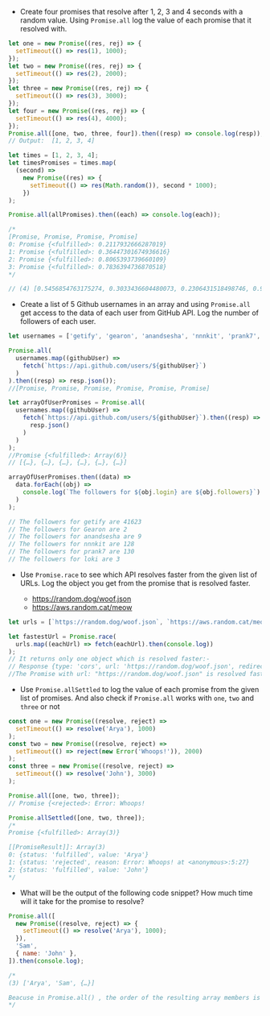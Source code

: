 - Create four promises that resolve after 1, 2, 3 and 4 seconds with a random value. Using `Promise.all` log the value of each promise that it resolved with.

```js
let one = new Promise((res, rej) => {
  setTimeout(() => res(1), 1000);
});
let two = new Promise((res, rej) => {
  setTimeout(() => res(2), 2000);
});
let three = new Promise((res, rej) => {
  setTimeout(() => res(3), 3000);
});
let four = new Promise((res, rej) => {
  setTimeout(() => res(4), 4000);
});
Promise.all([one, two, three, four]).then((resp) => console.log(resp));
// Output:  [1, 2, 3, 4]

let times = [1, 2, 3, 4];
let timesPromises = times.map(
  (second) =>
    new Promise((res) => {
      setTimeout(() => res(Math.random()), second * 1000);
    })
);

Promise.all(allPromises).then((each) => console.log(each));

/*
[Promise, Promise, Promise, Promise]
0: Promise {<fulfilled>: 0.2117932666287019}
1: Promise {<fulfilled>: 0.36447301674936616}
2: Promise {<fulfilled>: 0.8065393739660109}
3: Promise {<fulfilled>: 0.7836394736870518}
*/

// (4) [0.5456854763175274, 0.3033436604480073, 0.2306431518498746, 0.9387214812390261]
```

- Create a list of 5 Github usernames in an array and using `Promise.all` get access to the data of each user from GitHub API. Log the number of followers of each user.

```js
let usernames = ['getify', 'gearon', 'anandsesha', 'nnnkit', 'prank7', 'loki'];

Promise.all(
  usernames.map((githubUser) =>
    fetch(`https://api.github.com/users/${githubUser}`)
  )
).then((resp) => resp.json());
//[Promise, Promise, Promise, Promise, Promise, Promise]

let arrayOfUserPromises = Promise.all(
  usernames.map((githubUser) =>
    fetch(`https://api.github.com/users/${githubUser}`).then((resp) =>
      resp.json()
    )
  )
);
//Promise {<fulfilled>: Array(6)}
// [{…}, {…}, {…}, {…}, {…}, {…}]

arrayOfUserPromises.then((data) =>
  data.forEach((obj) =>
    console.log(`The followers for ${obj.login} are ${obj.followers}`)
  )
);

// The followers for getify are 41623
// The followers for Gearon are 2
// The followers for anandsesha are 9
// The followers for nnnkit are 128
// The followers for prank7 are 130
// The followers for loki are 3
```

- Use `Promise.race` to see which API resolves faster from the given list of URLs. Log the object you get from the promise that is resolved faster.

  - https://random.dog/woof.json
  - https://aws.random.cat/meow

```js
let urls = [`https://random.dog/woof.json`, `https://aws.random.cat/meow`];

let fastestUrl = Promise.race(
  urls.map((eachUrl) => fetch(eachUrl).then(console.log))
);
// It returns only one object which is resolved faster:-
// Response {type: 'cors', url: 'https://random.dog/woof.json', redirected: false, status: 200, ok: true, …}
//The Promise with url: "https://random.dog/woof.json" is resolved faster.
```

- Use `Promise.allSettled` to log the value of each promise from the given list of promises. And also check if `Promise.all` works with `one`, `two` and `three` or not

```js
const one = new Promise((resolve, reject) =>
  setTimeout(() => resolve('Arya'), 1000)
);
const two = new Promise((resolve, reject) =>
  setTimeout(() => reject(new Error('Whoops!')), 2000)
);
const three = new Promise((resolve, reject) =>
  setTimeout(() => resolve('John'), 3000)
);

Promise.all([one, two, three]);
// Promise {<rejected>: Error: Whoops!

Promise.allSettled([one, two, three]);
/*
Promise {<fulfilled>: Array(3)}

[[PromiseResult]]: Array(3)
0: {status: 'fulfilled', value: 'Arya'}
1: {status: 'rejected', reason: Error: Whoops! at <anonymous>:5:27}
2: {status: 'fulfilled', value: 'John'}
*/
```

- What will be the output of the following code snippet? How much time will it take for the promise to resolve?

```js
Promise.all([
  new Promise((resolve, reject) => {
    setTimeout(() => resolve('Arya'), 1000);
  }),
  'Sam',
  { name: 'John' },
]).then(console.log);

/*
(3) ['Arya', 'Sam', {…}]

Beacuse in Promise.all() , the order of the resulting array members is the same as in its source promises. Even though the first promise takes the longest time to resolve, it’s still first in the array of results.
*/
```
